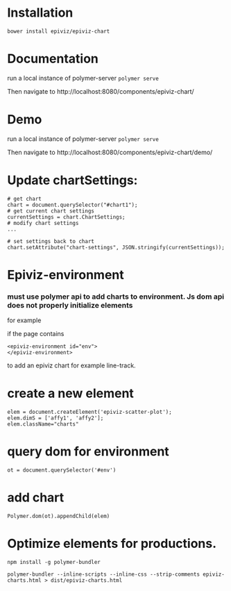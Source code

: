 # Installation

`bower install epiviz/epiviz-chart`

# Documentation

run a local instance of polymer-server
`polymer serve`

Then navigate to http://localhost:8080/components/epiviz-chart/

# Demo

run a local instance of polymer-server
`polymer serve`

Then navigate to http://localhost:8080/components/epiviz-chart/demo/


# Update chartSettings:

```
# get chart
chart = document.querySelector("#chart1");
# get current chart settings
currentSettings = chart.ChartSettings;
# modify chart settings
...

# set settings back to chart
chart.setAttribute("chart-settings", JSON.stringify(currentSettings));
```

# Epiviz-environment

### must use polymer api to add charts to environment. Js dom api does not properly initialize elements

for example

if the page contains

```
<epiviz-environment id="env">
</epiviz-environment>
```

to add an epiviz chart for example line-track.

# create a new element
```
elem = document.createElement('epiviz-scatter-plot'); 
elem.dimS = ['affy1', 'affy2']; 
elem.className="charts"
```

# query dom for environment
`ot = document.querySelector('#env')`

# add chart
`Polymer.dom(ot).appendChild(elem)`


# Optimize elements for productions. 
```
npm install -g polymer-bundler

polymer-bundler --inline-scripts --inline-css --strip-comments epiviz-charts.html > dist/epiviz-charts.html
```



